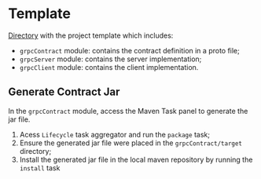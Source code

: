 # Template

[Directory](template) with the project template which includes:

- `grpcContract` module: contains the contract definition in a proto file;
- `grpcServer` module: contains the server implementation;
- `grpcClient` module: contains the client implementation.

## Generate Contract Jar

In the `grpcContract` module, access the Maven Task panel to generate the jar file.

1. Acess `Lifecycle` task aggregator and run the `package` task;
2. Ensure the generated jar file were placed in the `grpcContract/target` directory;
3. Install the generated jar file in the local maven repository by running the `install` task
